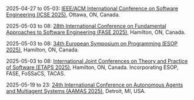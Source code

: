 2025-04-27 to 05-03: [IEEE/ACM International Conference on Software Engineering (ICSE 2025)](https://conf.researchr.org/home/icse-2025 "ICSE 2025 focuses on software engineering, covering program analysis, testing, and software verification. Topics include automated debugging, software security, and AI-driven development, with applications in cloud computing and embedded systems, emphasizing robust software design."), Ottawa, ON, Canada.

2025-05-03 to 08: [28th International Conference on Fundamental Approaches to Software Engineering (FASE 2025)](https://etaps.org/2025/conferences/fase/ "FASE 2025 focuses on software engineering, covering model-driven development, formal methods, and software testing. Topics include requirements engineering, software synthesis, and applications in embedded systems, emphasizing practical and theoretical approaches to software design."), Hamilton, ON, Canada.

2025-05-03 to 08: [34th European Symposium on Programming (ESOP 2025)](https://etaps.org/2025/conferences/esop/ "ESOP 2025 focuses on programming languages, covering semantics, type systems, and program verification. Topics include functional programming, concurrency models, and applications in compilers and distributed systems, emphasizing theoretical and practical programming advancements."), Hamilton, ON, Canada.

2025-05-03 to 08: [International Joint Conferences on Theory and Practice of Software (ETAPS 2025)](https://etaps.org/2025/ "ETAPS 2025 explores software science and engineering, covering semantics, verification, and programming languages. Topics include formal methods, model checking, and software synthesis, with applications in security, concurrency, and AI, emphasizing theoretical and practical software advancements."), Hamilton, ON, Canada. Incorporating ESOP, FASE, FoSSaCS, TACAS.

2025-05-19 to 23: [24th International Conference on Autonomous Agents and Multiagent Systems (AAMAS 2025)](https://aamas2025.org/ "AAMAS 2025 explores autonomous agents and multiagent systems, focusing on distributed AI, game theory, and agent coordination. Topics include reinforcement learning, auction mechanisms, and applications in robotics and smart grids, emphasizing scalable and robust multiagent algorithms."), Detroit, MI, USA.


